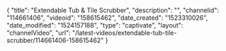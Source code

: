 {
    "title": "Extendable Tub & Tile Scrubber",
    "description": "",
    "channelid": "114661406",
    "videoid": "158615462",
    "date_created": "1523310026",
    "date_modified": "1524157188",
    "type": "captivate",
    "layout": "channelVideo",
    "url": "\/latest-videos\/extendable-tub-tile-scrubber\/114661406-158615462"
}